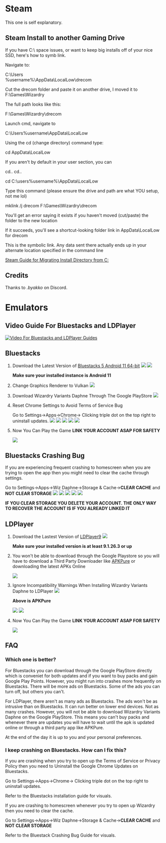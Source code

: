 # Steam

This one is self explanatory.

## Steam Install to another Gaming Drive

If you have C:\ space issues, or want to keep big installs off of your nice SSD, here's how to symb link.

Navigate to:

C:\Users\
%username%\AppData\LocalLow\drecom

Cut the drecom folder and paste it on another drive, I moved it to F:\Games\Wizardry

The full path looks like this:

 F:\Games\Wizardry\drecom

Launch cmd, navigate to

C:\Users%username\AppData\LocalLow

Using the cd (change directory) command type:

cd AppData\LocalLow

If you aren't by default in your user section, you can

cd..  cd.. 

cd C:\users%username%\AppData\LocalLow

Type this command (please ensure the drive and path are what YOU setup, not me lol)

mklink /j drecom F:\Games\Wizardry\drecom

You'll get an error saying it exists if you haven't moved (cut/paste) the folder to the new location

If it succeeds, you'll see a shortcut-looking folder link in AppData\LocalLow for drecom

This is the symbolic link. Any data sent there actually ends up in your alternate location specified in the command line

[Steam Guide for Migrating Install Directory from C:](https://steamcommunity.com/sharedfiles/filedetails/?id=3442910407)

## Credits
Thanks to _.byakko_ on Discord. 

# Emulators
## Video Guide For Bluestacks and LDPlayer
[![Video For Bluestacks and LDPlayer Guides](img/Wizardry%20Emulator.png "How to Download Wizardry Variants Daphne on Bluestacks and LDPlayer")](https://www.youtube.com/watch?v=ZQayUMXtN0U)


## Bluestacks
1. Download the Latest Version of [Bluestacks 5 Android 11 64-bit](https://www.bluestacks.com/download.html)
    ![](img/bluestacks-download.png)
    ![](img/bluestacks-android11.png)

    **Make sure your installed instance is Android 11**


2. Change Graphics Renderer to Vulkan
    ![](img/bluestacks-vulkan.png)

3. Download Wizardry Variants Daphne Through The Google PlayStore
    ![](img/bluestacks-playstore.png)

4. Reset Chrome Settings to Avoid Terms of Service Bug
    
    Go to Settings->Apps->Chrome-> Clicking triple dot on the top right to uninstall updates.
    ![](img/bluestacks-settings.png)
    ![](img/bluestacks-apps.png)
    ![](img/bluestacks-chrome.png)
    ![](img/bluestacks-chrome-triple-dots.png)
    ![](img/bluestacks-chrome-uninstall-updates.png)

5. Now You Can Play the Game **LINK YOUR ACCOUNT ASAP FOR SAFETY**
    
    ![](img/bluestacks-wizardry.png)

## Bluestacks Crashing Bug
If you are experiencing frequent crashing to homescreen when you are trying to open the app then you might need to clear the cache through settings.
    
Go to Settings->Apps->Wiz Daphne->Storage & Cache->**CLEAR CACHE** and **NOT CLEAR STORAGE**
    ![](img/bluestacks-settings.png)
    ![](img/bluestacks-apps.png)
    ![](img/bluestacks-app-wiz.png)
    ![](img/bluestacks-wiz-storagecache.png)
    ![](img/bluestacks-wiz-clearcache.png)

    
**IF YOU CLEAR STORAGE YOU DELETE YOUR ACCOUNT. THE ONLY WAY TO RECOVER THE ACCOUNT IS IF YOU ALREADY LINKED IT**

## LDPlayer

1. Download the Lastest Version of [LDPlayer9](https://www.ldplayer.net/other/version-history-and-release-notes.html)
    ![](img/ldplayer-download.png)
    

    **Make sure your installed version is at least 9.1.26.3 or up**

    
2. You won't be able to download through the Google Playstore so you will have to download a Third Party Downloader like [APKPure](https://apkpure.com/apkpure/com.apkpure.aegon/download/) or downloading the latest APKs Online
    
    ![](img/APKPure-Download.png)
    
3. Ignore Incompatibility Warnings When Installing Wizardry Variants Daphne to LDPlayer
    ![](img/ldplayer-apkpure.png)

    **Above is APKPure**

    ![](img/ldplayer-apk-incompatible.png)
    ![](img/ldplayer-continue-install.png)
    
4. Now You Can Play the Game **LINK YOUR ACCOUNT ASAP FOR SAFETY**
    
    ![](img/ldplayer-wizardry.png)

## FAQ
### Which one is better?
For Bluestacks you can download through the Google PlayStore directly which is conveniet for both updates and if you want to buy packs and gain Google Play Points. However, you might run into crashes more frequently on Bluestacks. There will be more ads on Bluestacks. Some of the ads you can turn off, but others you can't. 

For LDPlayer, there aren't as many ads as Bluestacks. The ads won't be as intrusive than on Bluestacks. It can run better on lower end devices. Not as many crashes. However, you will not be able to download Wizardry Variants Daphne on the Google PlayStore. This means you can't buy packs and whenever there are updates you will have to wait until the apk is updated online or through a third party app like APKPure.

At the end of the day it is up to you and your personal preferences.

### I keep crashing on Bluestacks. How can I fix this?
If you are crashing when you try to open up the Terms of Service or Privacy Policy then you need to Uninstall the Google Chrome Updates on Bluestacks. 

Go to Settings->Apps->Chrome-> Clicking triple dot on the top right to uninstall updates. 

Refer to the Bluestacks installation guide for visuals. 

If you are crashing to homescreen whenever you try to open up Wizardry then you need to clear the cache. 

Go to Settings->Apps->Wiz Daphne->Storage & Cache->**CLEAR CACHE** and **NOT CLEAR STORAGE**

Refer to the Bluestack Crashing Bug Guide for visuals.
